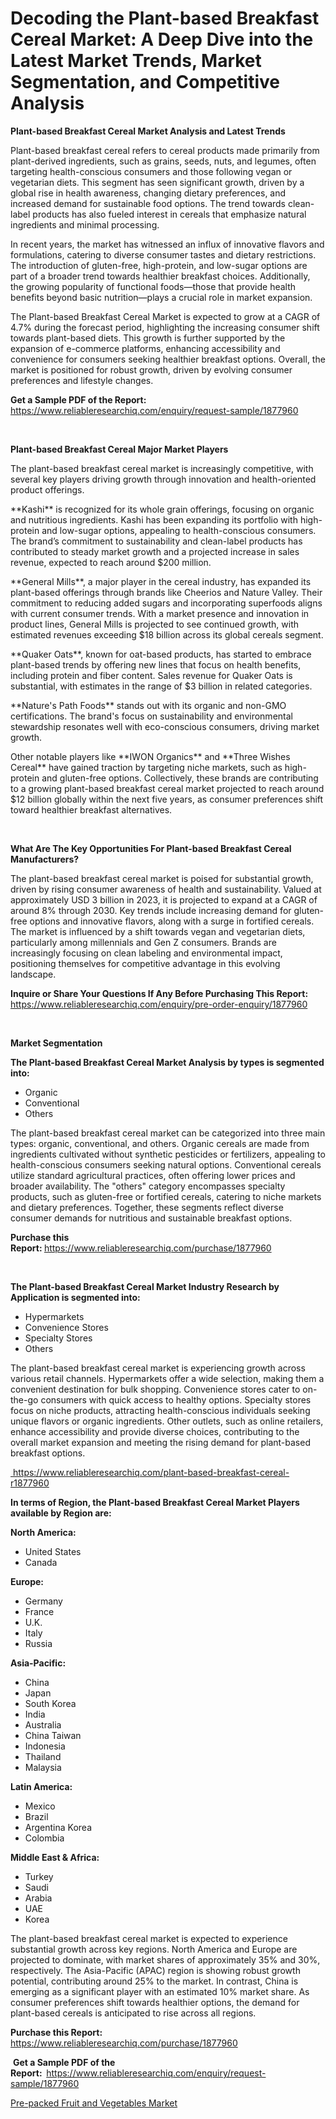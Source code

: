 <p><h1>Decoding the Plant-based Breakfast Cereal Market: A Deep Dive into the Latest Market Trends, Market Segmentation, and Competitive Analysis</h1></p><p><strong>Plant-based Breakfast Cereal Market Analysis and Latest Trends</strong></p>
<p><p>Plant-based breakfast cereal refers to cereal products made primarily from plant-derived ingredients, such as grains, seeds, nuts, and legumes, often targeting health-conscious consumers and those following vegan or vegetarian diets. This segment has seen significant growth, driven by a global rise in health awareness, changing dietary preferences, and increased demand for sustainable food options. The trend towards clean-label products has also fueled interest in cereals that emphasize natural ingredients and minimal processing.</p><p>In recent years, the market has witnessed an influx of innovative flavors and formulations, catering to diverse consumer tastes and dietary restrictions. The introduction of gluten-free, high-protein, and low-sugar options are part of a broader trend towards healthier breakfast choices. Additionally, the growing popularity of functional foods—those that provide health benefits beyond basic nutrition—plays a crucial role in market expansion.</p><p>The Plant-based Breakfast Cereal Market is expected to grow at a CAGR of 4.7% during the forecast period, highlighting the increasing consumer shift towards plant-based diets. This growth is further supported by the expansion of e-commerce platforms, enhancing accessibility and convenience for consumers seeking healthier breakfast options. Overall, the market is positioned for robust growth, driven by evolving consumer preferences and lifestyle changes.</p></p>
<p><strong>Get a Sample PDF of the Report:&nbsp;</strong> <a href="https://www.reliableresearchiq.com/enquiry/request-sample/1877960?utm_campaign=2458&utm_medium=2&utm_source=Github&utm_content=ia&utm_term=07042025&utm_id=plant-based-breakfast-cereal">https://www.reliableresearchiq.com/enquiry/request-sample/1877960</a></p>
<p>&nbsp;</p>
<p><strong>Plant-based Breakfast Cereal Major Market Players</strong></p>
<p><p>The plant-based breakfast cereal market is increasingly competitive, with several key players driving growth through innovation and health-oriented product offerings. </p><p>**Kashi** is recognized for its whole grain offerings, focusing on organic and nutritious ingredients. Kashi has been expanding its portfolio with high-protein and low-sugar options, appealing to health-conscious consumers. The brand’s commitment to sustainability and clean-label products has contributed to steady market growth and a projected increase in sales revenue, expected to reach around $200 million.</p><p>**General Mills**, a major player in the cereal industry, has expanded its plant-based offerings through brands like Cheerios and Nature Valley. Their commitment to reducing added sugars and incorporating superfoods aligns with current consumer trends. With a market presence and innovation in product lines, General Mills is projected to see continued growth, with estimated revenues exceeding $18 billion across its global cereals segment.</p><p>**Quaker Oats**, known for oat-based products, has started to embrace plant-based trends by offering new lines that focus on health benefits, including protein and fiber content. Sales revenue for Quaker Oats is substantial, with estimates in the range of $3 billion in related categories. </p><p>**Nature's Path Foods** stands out with its organic and non-GMO certifications. The brand's focus on sustainability and environmental stewardship resonates well with eco-conscious consumers, driving market growth.</p><p>Other notable players like **IWON Organics** and **Three Wishes Cereal** have gained traction by targeting niche markets, such as high-protein and gluten-free options. Collectively, these brands are contributing to a growing plant-based breakfast cereal market projected to reach around $12 billion globally within the next five years, as consumer preferences shift toward healthier breakfast alternatives.</p></p>
<p>&nbsp;</p>
<p><strong>What Are The Key Opportunities For Plant-based Breakfast Cereal Manufacturers?</strong></p>
<p><p>The plant-based breakfast cereal market is poised for substantial growth, driven by rising consumer awareness of health and sustainability. Valued at approximately USD 3 billion in 2023, it is projected to expand at a CAGR of around 8% through 2030. Key trends include increasing demand for gluten-free options and innovative flavors, along with a surge in fortified cereals. The market is influenced by a shift towards vegan and vegetarian diets, particularly among millennials and Gen Z consumers. Brands are increasingly focusing on clean labeling and environmental impact, positioning themselves for competitive advantage in this evolving landscape.</p></p>
<p><strong>Inquire or Share Your Questions If Any Before Purchasing This Report:</strong> <a href="https://www.reliableresearchiq.com/enquiry/pre-order-enquiry/1877960?utm_campaign=2458&utm_medium=2&utm_source=Github&utm_content=ia&utm_term=07042025&utm_id=plant-based-breakfast-cereal">https://www.reliableresearchiq.com/enquiry/pre-order-enquiry/1877960</a></p>
<p>&nbsp;</p>
<p><strong>Market Segmentation</strong></p>
<p><strong>The Plant-based Breakfast Cereal Market Analysis by types is segmented into:</strong></p>
<p><ul><li>Organic</li><li>Conventional</li><li>Others</li></ul></p>
<p><p>The plant-based breakfast cereal market can be categorized into three main types: organic, conventional, and others. Organic cereals are made from ingredients cultivated without synthetic pesticides or fertilizers, appealing to health-conscious consumers seeking natural options. Conventional cereals utilize standard agricultural practices, often offering lower prices and broader availability. The "others" category encompasses specialty products, such as gluten-free or fortified cereals, catering to niche markets and dietary preferences. Together, these segments reflect diverse consumer demands for nutritious and sustainable breakfast options.</p></p>
<p><strong>Purchase this Report:&nbsp;</strong><a href="https://www.reliableresearchiq.com/purchase/1877960?utm_campaign=2458&utm_medium=2&utm_source=Github&utm_content=ia&utm_term=07042025&utm_id=plant-based-breakfast-cereal">https://www.reliableresearchiq.com/purchase/1877960</a></p>
<p>&nbsp;</p>
<p><strong>The Plant-based Breakfast Cereal Market Industry Research by Application is segmented into:</strong></p>
<p><ul><li>Hypermarkets</li><li>Convenience Stores</li><li>Specialty Stores</li><li>Others</li></ul></p>
<p><p>The plant-based breakfast cereal market is experiencing growth across various retail channels. Hypermarkets offer a wide selection, making them a convenient destination for bulk shopping. Convenience stores cater to on-the-go consumers with quick access to healthy options. Specialty stores focus on niche products, attracting health-conscious individuals seeking unique flavors or organic ingredients. Other outlets, such as online retailers, enhance accessibility and provide diverse choices, contributing to the overall market expansion and meeting the rising demand for plant-based breakfast options.</p></p>
<p><a href="https://www.reliableresearchiq.com/plant-based-breakfast-cereal-r1877960?utm_campaign=2458&utm_medium=2&utm_source=Github&utm_content=ia&utm_term=07042025&utm_id=plant-based-breakfast-cereal">&nbsp;https://www.reliableresearchiq.com/plant-based-breakfast-cereal-r1877960</a></p>
<p><strong>In terms of Region, the Plant-based Breakfast Cereal Market Players available by Region are:</strong></p>
<p>
    <p> <strong> North America: </strong>
        <ul>
            <li>United States</li>
            <li>Canada</li>
        </ul>
        </p> 
    <p> <strong> Europe: </strong>
        <ul>
            <li>Germany</li>
            <li>France</li>
            <li>U.K.</li>
            <li>Italy</li>
            <li>Russia</li>
        </ul>
        </p> 
    <p> <strong> Asia-Pacific: </strong>
        <ul>
            <li>China</li>
            <li>Japan</li>
            <li>South Korea</li>
            <li>India</li>
            <li>Australia</li>
            <li>China Taiwan</li>
            <li>Indonesia</li>
            <li>Thailand</li>
            <li>Malaysia</li>
        </ul>
        </p> 
    <p> <strong> Latin America: </strong>
        <ul>
            <li>Mexico</li>
            <li>Brazil</li>
            <li>Argentina Korea</li>
            <li>Colombia</li>
        </ul>
        </p> 
    <p> <strong> Middle East & Africa: </strong>
        <ul>
            <li>Turkey</li>
            <li>Saudi</li>
            <li>Arabia</li>
            <li>UAE</li>
            <li>Korea</li>
        </ul>
    </p>
    </p>
<p><p>The plant-based breakfast cereal market is expected to experience substantial growth across key regions. North America and Europe are projected to dominate, with market shares of approximately 35% and 30%, respectively. The Asia-Pacific (APAC) region is showing robust growth potential, contributing around 25% to the market. In contrast, China is emerging as a significant player with an estimated 10% market share. As consumer preferences shift towards healthier options, the demand for plant-based cereals is anticipated to rise across all regions.</p></p>
<p><strong>Purchase this Report: </strong><a href="https://www.reliableresearchiq.com/purchase/1877960?utm_campaign=2458&utm_medium=2&utm_source=Github&utm_content=ia&utm_term=07042025&utm_id=plant-based-breakfast-cereal">https://www.reliableresearchiq.com/purchase/1877960</a></p>
<p>&nbsp;<strong>Get a Sample PDF of the Report:&nbsp;&nbsp;</strong><a href="https://www.reliableresearchiq.com/enquiry/request-sample/1877960?utm_campaign=2458&utm_medium=2&utm_source=Github&utm_content=ia&utm_term=07042025&utm_id=plant-based-breakfast-cereal">https://www.reliableresearchiq.com/enquiry/request-sample/1877960</a></p>
<p><strong></strong></p>
<p><p><a href="https://github.com/maclarensidney/Market-Research-Report-List-1/blob/main/pre-packed-fruit-and-vegetables-market.md?utm_campaign=2458&utm_medium=2&utm_source=Github&utm_content=ia&utm_term=07042025&utm_id=plant-based-breakfast-cereal">Pre-packed Fruit and Vegetables Market</a></p></p>